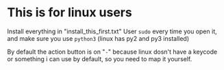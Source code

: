# This is for linux users

Install everything in "install_this_first.txt"
User `sudo` every time you open it, and make sure you use `python3` (linux has py2 and py3 installed)

By default the action button is on "`-`" because linux dosn't have a keycode or something i can use by default, so you need to map it yourself.
